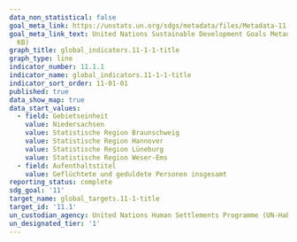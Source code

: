 ```yaml
---
data_non_statistical: false
goal_meta_link: https://unstats.un.org/sdgs/metadata/files/Metadata-11-01-01.pdf
goal_meta_link_text: United Nations Sustainable Development Goals Metadata (PDF 93.1
  KB)
graph_title: global_indicators.11-1-1-title
graph_type: line
indicator_number: 11.1.1
indicator_name: global_indicators.11-1-1-title
indicator_sort_order: 11-01-01
published: true
data_show_map: true
data_start_values:
  - field: Gebietseinheit
    value: Niedersachsen
    value: Statistische Region Braunschweig
    value: Statistische Region Hannover
    value: Statistische Region Lüneburg
    value: Statistische Region Weser-Ems
  - field: Aufenthaltstitel
    value: Geflüchtete und geduldete Personen insgesamt
reporting_status: complete
sdg_goal: '11'
target_name: global_targets.11-1-title
target_id: '11.1'
un_custodian_agency: United Nations Human Settlements Programme (UN-Habitat)
un_designated_tier: '1'
---
```

